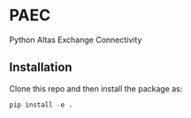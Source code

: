 # PAEC
Python Altas Exchange Connectivity

## Installation
Clone this repo and then install the package as:
```py
pip install -e .
```